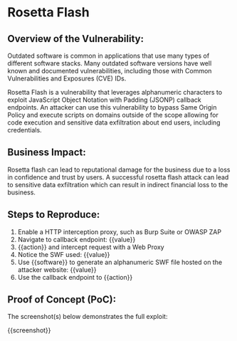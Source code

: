 # Rosetta Flash

## Overview of the Vulnerability:

Outdated software is common in applications that use many types of different software stacks. Many outdated software versions have well known and documented vulnerabilities, including those with Common Vulnerabilities and Exposures (CVE) IDs.

Rosetta Flash is a vulnerability that leverages alphanumeric characters to exploit JavaScript Object Notation with Padding (JSONP) callback endpoints. An attacker can use this vulnerability to bypass Same Origin Policy and execute scripts on domains outside of the scope allowing for code execution and sensitive data exfiltration about end users, including credentials.

## Business Impact:

Rosetta flash can lead to reputational damage for the business due to a loss in confidence and trust by users. A successful rosetta flash attack can lead to sensitive data exfiltration which can result in indirect financial loss to the business.

## Steps to Reproduce:

1. Enable a HTTP interception proxy, such as Burp Suite or OWASP ZAP
1. Navigate to callback endpoint: {{value}}
1. {{action}} and intercept request with a Web Proxy
1. Notice the SWF used: {{value}}
1. Use {{software}} to generate an alphanumeric SWF file hosted on the attacker website: {{value}}
1. Use the callback endpoint to {{action}}

## Proof of Concept (PoC):

The screenshot(s) below demonstrates the full exploit:

{{screenshot}}
